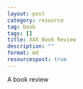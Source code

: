 ```yaml
---
layout: post
category: resource
tag: book
tags: []
title: XXX Book Review
description: ""
format: md
resourcespost: true
---
```


A book review